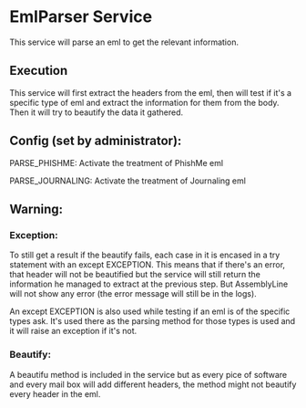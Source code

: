 # EmlParser Service

This service will parse an eml to get the relevant information.

## Execution

This service will first extract the headers from the eml, then will test if it's a specific type of eml
and extract the information for them from the body. Then it will try to beautify the data it gathered.

## Config (set by administrator):

PARSE_PHISHME: Activate the treatment of PhishMe eml

PARSE_JOURNALING:	Activate the treatment of Journaling eml


## Warning:

### Exception:
To still get a result if the beautify fails, each case in it is encased in a try statement with an 
except EXCEPTION. This means that if there's an error, that header will not be beautified but
the service will still return the information he managed to extract at the previous step. But 
AssemblyLine will not show any error (the error message will still be in the logs).

An except EXCEPTION is also used while testing if an eml is of the specific types ask. It's used there as
the parsing method for those types is used and it will raise an exception if it's not.

### Beautify:
A beautifu method is included in the service but as every pice of software and every mail box will
add different headers, the method might not beautify every header in the eml.
